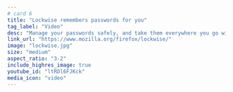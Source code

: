 ```yaml
---
# card 6
title: "Lockwise remembers passwords for you"
tag_label: "Video"
desc: "Manage your passwords safely, and take them everywhere you go with Firefox Lockwise."
link_url: "https://www.mozilla.org/firefox/lockwise/"
image: "lockwise.jpg"
size: "medium"
aspect_ratio: "3-2"
include_highres_image: true
youtube_id: "ltRDl6FJKck"
media_icon: "video"
---
```

